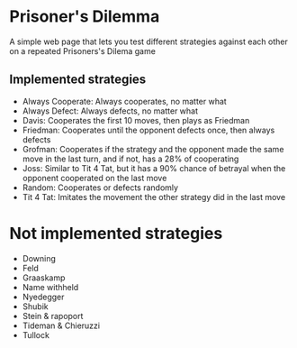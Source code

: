 # Prisoner's Dilemma

A simple web page that lets you test different strategies against each other on a repeated Prisoners's Dilema game

## Implemented strategies

- Always Cooperate: Always cooperates, no matter what
- Always Defect: Always defects, no matter what
- Davis: Cooperates the first 10 moves, then plays as Friedman
- Friedman: Cooperates until the opponent defects once, then always defects
- Grofman: Cooperates if the strategy and the opponent made the same move in the last turn, and if not, has a 28% of cooperating
- Joss: Similar to Tit 4 Tat, but it has a 90% chance of betrayal when the opponent cooperated on the last move
- Random: Cooperates or defects randomly
- Tit 4 Tat: Imitates the movement the other strategy did in the last move

# Not implemented strategies
- Downing
- Feld
- Graaskamp
- Name withheld
- Nyedegger
- Shubik
- Stein & rapoport
- Tideman & Chieruzzi
- Tullock